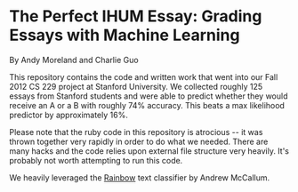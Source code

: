 The Perfect IHUM Essay: Grading Essays with Machine Learning
==================================================================

By Andy Moreland and Charlie Guo

This repository contains the code and written work that went into our Fall 2012 CS 229 project at Stanford University. We collected roughly 125 essays from Stanford students and were able to predict whether they would receive an A or a B with roughly 74% accuracy. This beats a max likelihood predictor by approximately 16%. 

Please note that the ruby code in this repository is atrocious -- it was thrown together very rapidly in order to do what we needed. There are many hacks and the code relies upon external file structure very heavily. It's probably not worth attempting to run this code.

We heavily leveraged the [Rainbow](http://www.cs.cmu.edu/~mccallum/bow/) text classifier by Andrew McCallum.
